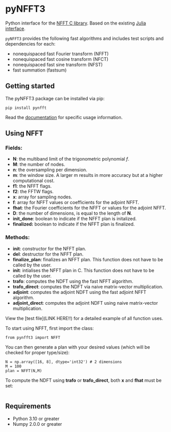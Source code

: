 # pyNFFT3

Python interface for the [NFFT C library](https://github.com/NFFT/nfft). Based on the existing [Julia interface](https://nfft.github.io/NFFT3.jl).

`pyNFFT3` provides the following fast algorithms and includes test scripts and dependencies for each:
- nonequispaced fast Fourier transform (NFFT) 
- nonequispaced fast cosine transform (NFCT) 
- nonequispaced fast sine transform (NFST)
- fast summation (fastsum) 

## Getting started

The pyNFFT3 package can be installed via pip:

```
pip install pynfft
```

Read the [documentation](https://nfft.github.io/NFFT3.jl/stable/) for specific usage information.

## Using NFFT
### Fields:
- **N**: the multiband limit of the trigonometric polynomial *f*.
- **M**: the number of nodes.
- **n**: the oversampling per dimension.
- **m**: the window size. A larger m results in more accuracy but at a higher computational cost.
- **f1**: the NFFT flags.
- **f2**: the FFTW flags.
- **x**: array for sampling nodes.
- **f**: array for NFFT values or coefficients for the adjoint NFFT.
- **fhat**: the Fourier coefficients for the NFFT or values for the adjoint NFFT.
- **D**: the number of dimensions, is equal to the length of **N**.
- **init_done**: boolean to indicate if the NFFT plan is initalized.
- **finalized:** boolean to indicate if the NFFT plan is finalized.

### Methods:
- **__init__**: constructor for the NFFT plan.
- **__del__**: destructor for the NFFT plan.
- **finalize_plan**: finalizes an NFFT plan. This function does not have to be called by the user.
- **init**: intialises the NFFT plan in C. This function does not have to be called by the user.
- **trafo**: computes the NDFT using the fast NFFT algorithm.
- **trafo_direct**: computes the NDFT via naive matrix-vector multiplication.
- **adjoint**: computes the adjoint NDFT using the fast adjoint NFFT algorithm.
- **adjoint_direct**: computes the adjoint NDFT using naive matrix-vector multiplication.

View the [test file](LINK HERE!!) for a detailed example of all function uses.

To start using NFFT, first import the class:

``` 
from pynfft3 import NFFT 
```

You can then generate a plan with your desired values (which will be checked for proper type/size):

```
N = np.array([16, 8], dtype='int32') # 2 dimensions
M = 100
plan = NFFT(N,M)
```

To compute the NDFT using **trafo** or **trafo_direct**, both **x** and **fhat** must be set:
```

```

Requirements
------------

- Python 3.10 or greater
- Numpy 2.0.0 or greater
